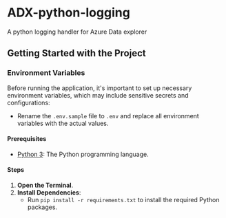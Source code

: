 # ADX-python-logging
A python logging handler for Azure Data explorer

## Getting Started with the Project

### Environment Variables

Before running the application, it's important to set up necessary environment variables, which may include sensitive secrets and configurations:

- Rename the `.env.sample` file to `.env` and replace all environment variables with the actual values.

#### Prerequisites

- [Python 3](https://www.python.org/downloads/): The Python programming language.

#### Steps

1. **Open the Terminal**.
2. **Install Dependencies**:
   - Run `pip install -r requirements.txt` to install the required Python packages.
